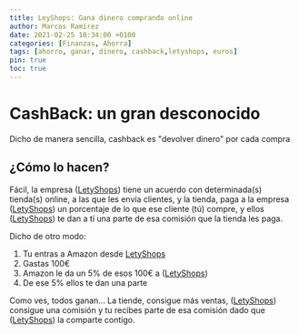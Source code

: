 ```yaml
---
title: LeyShops: Gana dinero comprando online
author: Marcos Ramírez
date: 2021-02-25 10:34:00 +0100
categories: [Finanzas, Ahorra]
tags: [ahorro, ganar, dinero, cashback,letyshops, euros]
pin: true
toc: true
---
```



# CashBack: un gran desconocido

Dicho de manera sencilla, cashback es "devolver dinero" por cada compra

## ¿Cómo lo hacen?

Fácil, la empresa ([LetyShops](https://letyshops.com/es/winwin?ww=11198302)) tiene un acuerdo con determinada(s) tienda(s) online,
a las que les envía clientes, y la tienda, paga a la empresa ([LetyShops](https://letyshops.com/es/winwin?ww=11198302)) un porcentaje
de lo que ese cliente (tú) compre, y ellos ([LetyShops](https://letyshops.com/es/winwin?ww=11198302)) te dan a tí una parte de esa comisión
que la tienda les paga.

Dicho de otro modo:

1. Tu entras a Amazon desde [LetyShops](https://letyshops.com/es/winwin?ww=11198302)
2. Gastas 100€
3. Amazon le da un 5% de esos 100€ a ([LetyShops](https://letyshops.com/es/winwin?ww=11198302))
4. De ese 5% ellos te dan una parte

Como ves, todos ganan... La tiende, consigue más ventas, ([LetyShops](https://letyshops.com/es/winwin?ww=11198302)) consigue una comisión
y tu recibes parte de esa comisión dado que ([LetyShops](https://letyshops.com/es/winwin?ww=11198302)) la comparte contigo.
